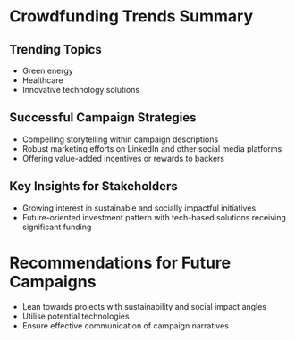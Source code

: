 # Crowdfunding Trends Summary

## Trending Topics

- Green energy
- Healthcare
- Innovative technology solutions

## Successful Campaign Strategies

- Compelling storytelling within campaign descriptions
- Robust marketing efforts on LinkedIn and other social media platforms
- Offering value-added incentives or rewards to backers

## Key Insights for Stakeholders

- Growing interest in sustainable and socially impactful initiatives
- Future-oriented investment pattern with tech-based solutions receiving significant funding

# Recommendations for Future Campaigns

- Lean towards projects with sustainability and social impact angles
- Utilise potential technologies
- Ensure effective communication of campaign narratives